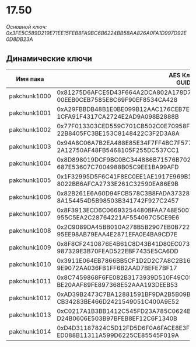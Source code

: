 # 17.50

###### Основной ключ: 0x3FE5C589D219E71EE15FEB8FA9BC6B6224BB58AA826A0FA1D997D92E0D8DB23A

## Динамические ключи

| Имя пака         | AES Ключ<br/>GUID                                                                                            |
|--------------|---------------------------------------------------------------------------------------------------------|
| pakchunk1000 | 0x81275D6AFCE5D43F664A2DCA802A178D7DDE6F90E0F51AA1D82D69B7AAC3E6B9<br/>00EEB0CEB7585E8C69F90EF8534CA428 |
| pakchunk1001 | 0xA29FBBDB48B1E0BE099B12AAC176CEB7E4F95F0AA172F6BB73A9444E611509B6<br/>1CFA91F4317CA2724E2AD9A098B2888B |
| pakchunk1002 | 0x77F013303CED559C701CB502C0E70958FD7FEE83CA286A9B05650144D67A7673<br/>22B8405FC3BE153C8148422C3F2D3A8A |
| pakchunk1003 | 0x94A8C06A7B2EA488E85E34F7FF4BC7F5778ECD5A7D4BE7C11ADC8FF741AF7BAD<br/>2A12750AF48FB5468105F255DC537CC1 |
| pakchunk1004 | 0x8D898019DCF9BC0BC344886B71576B7023483C49A4260F0BD6F5ACFC76792ABD<br/>687E53607C7004988B05C9EE1BA99AFD |
| pakchunk1005 | 0x1F32995D5F6C41F8EC0EE1AE1917E969B1DAC2898986EF3615E39A1100E0D653<br/>8022BB6AFCA2733E261C32590EA86E9B |
| pakchunk1006 | 0x82B261E6A60D94FCB578C3B8FADA37328CBE6BA3423275F219200550A2966391<br/>8A154454D5B98503B341742F927C2457 |
| pakchunk1007 | 0x8F3913ECD6C06693254480BFAA748E500700CFA097874D1917710AF867D66C64<br/>955C5EA2C28764221AF554097C5CE9E6 |
| pakchunk1008 | 0x2C9089DA45BB010A278B5B2907EB0B722AF735704413BCCE0B424628A867D196<br/>95EE98AB79EAA4E2871EFA0E4BA9CD7E |
| pakchunk1009 | 0x8F8CF2410876E4B61C8D43B41D80EC0739AA2D25D1E6BF7C50A742D31793C872<br/>987329E3B70FEAD522EBF7435E5CA6DD |
| pakchunk1010 | 0x3911E064EB7866BB5CF1D2D2C7A8C2B1667767A0303C989288502465130ADE43<br/>9E9072AA036FB1FF6B2AAD7BEFE7BF17 |
| pakchunk1011 | 0x8C7459868F6FE082B3173939D510F49C0545099DBBBC8C1CB2D3E4750792BA97<br/>BE20AAF89FE897368E52AAA193DEEB53 |
| pakchunk1012 | 0xAD39B2473C7BA12881591BF9DA2B5B09B00594B232ED6E9D6680DC7F24CC9B2A<br/>CB34283BE466D2421549051C400A9E52 |
| pakchunk1013 | 0xC0217A1B3BB1412C545FD23A785C0624BDF8814ED810F4CAAD938E2F7B0F2F7A<br/>D24B0606E503B97BFEB8EF12C6F1340B |
| pakchunk1014 | 0xD4D31187824C5D12FD5D6F0A6FACE8E3F175D1DC0B242D7E90F9BA0FA0EE7421<br/>ED088B11311A599D6225CE85545F019A |
